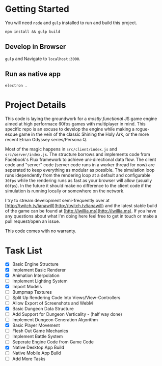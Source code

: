 # Getting Started

You will need `node` and `gulp` installed to run and build this project.

`npm install && gulp build`

## Develop in Browser

`gulp` and Navigate to `localhost:3000`.

## Run as native app

`electron .`

# Project Details

This code is laying the groundwork for a _mostly functional_ JS game engine aimed at high performace 60fps games with multiplayer in mind. This specific repo is an excuse to develop the engine while making a rogue-esque game in the vein of the classic Shining the Holy Ark, or the more recent Etrian Odyssey series/Persona Q.

Most of the magic happens in `src/client/index.js` and `src/server/index.js`. The structure borrows and implements code from Facebook's Flux framework to achieve uni-directional data flow. The client code and "server" code (server code runs in a worker thread for now) are seperated to keep everything as modular as possible. The simulation loop runs idependently from the rendering loop at a default and configurable `30fps` while the rendering runs as fast as your browser will allow (usually `60fps`). In the future it should make no difference to the client code if the simulation is running locally or somewhere on the network.

I try to stream development semi-frequently over at [http://twitch.tv/ianawill](http://twitch.tv/ianawill) and the latest stable build of the game can be found at [http://iwillia.ms](http://iwillia.ms). If you have any questions about what I'm doing here feel free to get in touch or make a pull request/open an issue.

This code comes with no warranty.

# Task List
- [x] Basic Engine Structure
- [x] Implement Basic Renderer
- [x] Animation Interpolation
- [ ] Implement Lighting System
- [x] Import Models
- [ ] Bumpmap Textures
- [ ] Split Up Rendering Code Into Views/View-Controllers
- [ ] Allow Export of Screenshots and WebM
- [x] Basic Dungeon Data Structure
- [ ] Add Support for Dungeon Verticality - (half way done)
- [ ] Implement Dungeon Generation Algorithm
- [x] Basic Player Movement
- [ ] Flesh Out Game Mechanics
- [ ] Implement Battle System
- [ ] Seperate Engine Code from Game Code
- [x] Native Desktop App Build
- [ ] Native Mobile App Build
- [ ] Add More Tasks
